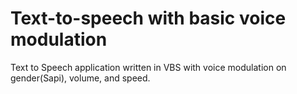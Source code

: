 # Text-to-speech with basic voice modulation
Text to Speech application written in VBS with voice modulation on gender(Sapi), volume, and speed.
